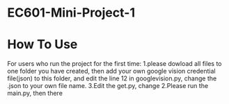 # EC601-Mini-Project-1

How To Use
===
For users who run the project for the first time:
1.please dowload all files to one folder you have created, then add your own google vision credential file(json) to this folder, and edit the line 12 in googlevision.py, change the .json to your own file name.
3.Edit the get.py, change 
2.Please run the main.py, then there 


